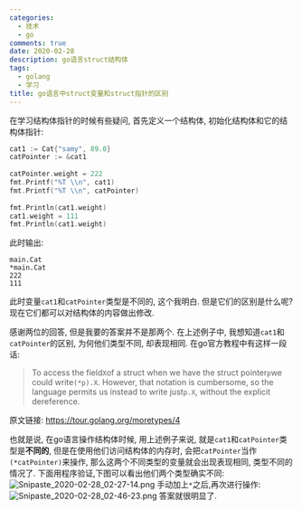 ```yaml
---
categories:
  - 技术
  - go
comments: true
date: 2020-02-28
description: go语言struct结构体
tags:
  - golang
  - 学习
title: go语言中struct变量和struct指针的区别
---
```


在学习结构体指针的时候有些疑问, 首先定义一个结构体, 初始化结构体和它的结构体指针:

```go
cat1 := Cat{"samy", 89.0}  
catPointer := &cat1  
  
catPointer.weight = 222  
fmt.Printf("%T \\n", cat1)  
fmt.Printf("%T \\n", catPointer)  
  
fmt.Println(cat1.weight)  
cat1.weight = 111  
fmt.Println(cat1.weight)
```

此时输出:

```
main.Cat 
*main.Cat 
222
111
```

此时变量`cat1`和`catPointer`类型是不同的, 这个我明白. 但是它们的区别是什么呢? 现在它们都可以对结构体的内容做出修改.


感谢两位的回答, 但是我要的答案并不是那两个.
在上述例子中, 我想知道`cat1`和`catPointer`的区别, 为何他们类型不同, 却表现相同.
在go官方教程中有这样一段话:

> To access the field`X`of a struct when we have the struct pointer`p`we could write`(*p).X`. However, that notation is cumbersome, so the language permits us instead to write just`p.X`, without the explicit dereference.

原文链接: https://tour.golang.org/moretypes/4

也就是说, 在go语言操作结构体时候, 用上述例子来说, 就是`cat1`和`catPointer`类型是**不同的**, 但是在使用他们访问结构体的内存时, 会把`catPointer`当作`(*catPointer)`来操作, 那么这两个不同类型的变量就会出现表现相同, 类型不同的情况了.
下面用程序验证,下图可以看出他们两个类型确实不同:
![Snipaste_2020-02-28_02-27-14.png][1]
手动加上`*`之后,再次进行操作:
![Snipaste_2020-02-28_02-46-23.png][2]
答案就很明显了.

[1]: /assets/images/202002/714650719.png
[2]: /assets/images/202002/1472716926.png
